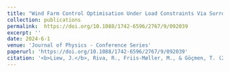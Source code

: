 ```yaml
---
title: "Wind Farm Control Optimisation Under Load Constraints Via Surrogate Modelling"
collection: publications
permalink:  https://doi.org/10.1088/1742-6596/2767/9/092039
excerpt: ''
date: 2024-6-1
venue: 'Journal of Physics - Conference Series'
paperurl: 'https://doi.org/10.1088/1742-6596/2767/9/092039'
citation: '<b>Liew, J.</b>, Riva, R., Friis-Møller, M., & Göçmen, T. (2024). Wind Farm Control Optimisation Under Load Constraints Via Surrogate Modelling. In Journal of Physics - Conference Series. (Vol. 2767). IOP Publishing.'
---
```

